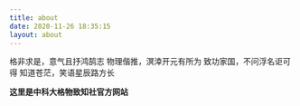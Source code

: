 ```yaml
---
title: about
date: 2020-11-26 18:35:15
layout: about
---
```


格非求是，意气且抒鸿鹄志
物理偕推，溟涬开元有所为
致功家国，不问浮名讵可得
知道苍茫，笑语星辰路方长

**这里是中科大格物致知社官方网站**
